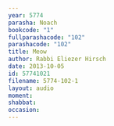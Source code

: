 ```yaml
---
year: 5774
parasha: Noach
bookcode: "1"
fullparashacode: "102"
parashacode: "102"
title: Meow
author: Rabbi Eliezer Hirsch
date: 2013-10-05
id: 57741021
filename: 5774-102-1
layout: audio
moment: 
shabbat: 
occasion: 
---
```

